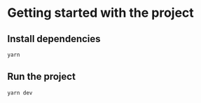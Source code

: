 # Getting started with the project

## Install dependencies

```bash
yarn
```

## Run the project

```bash
yarn dev
```
